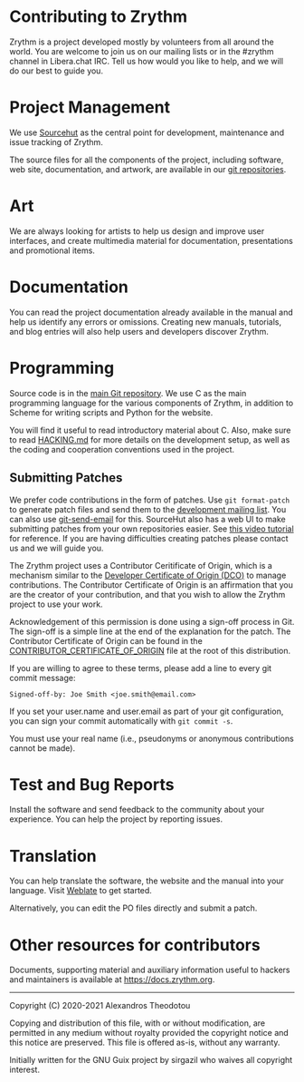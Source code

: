 Contributing to Zrythm
======================

Zrythm is a project developed mostly by volunteers
from all around the world. You are welcome to join
us on our mailing lists or in the #zrythm channel in
Libera.chat IRC. Tell us how would you like to
help, and we will do our best to guide you.

# Project Management
We use [Sourcehut](https://sr.ht/~alextee/zrythm/)
as the central point for development, maintenance and
issue tracking of Zrythm.

The source files for all the components of the
project, including software, web site, documentation,
and artwork, are available in our
[git repositories](https://git.zrythm.org/zrythm).

# Art
We are always looking for artists to help us design
and improve user interfaces, and create multimedia
material for documentation, presentations and
promotional items.

# Documentation
You can read the project documentation already
available in the manual and help us identify any
errors or omissions. Creating new manuals,
tutorials, and blog entries will also help users and
developers discover Zrythm.

# Programming
Source code is in the
[main Git repository](https://git.zrythm.org/zrythm/zrythm/).
We use C as the main programming language for the
various components of Zrythm, in addition to
Scheme for writing scripts and Python for the
website.

You will find it useful to read introductory
material about C. Also, make sure to read
[HACKING.md](HACKING.md) for more details on the
development setup, as well as the coding and
cooperation conventions used in the project.

## Submitting Patches
We prefer code contributions in the form of patches.
Use `git format-patch` to generate patch files and
send them to the
[development mailing list](https://lists.sr.ht/~alextee/zrythm-devel).
You can also use
[git-send-email](https://git-send-email.io/) for this.
SourceHut also has a web UI to make submitting
patches from your own repositories easier. See
[this video tutorial](https://spacepub.space/videos/watch/ad258d23-0ac6-488c-83fc-2bacf578de3a)
for reference.
If you are having difficulties creating patches
please contact us and we will guide you.

The Zrythm project uses a Contributor Ceritificate of
Origin, which is a mechanism similar to the
[Developer Certificate of Origin (DCO)](https://developercertificate.org/) to manage contributions.
The Contributor Certificate of Origin is an
affirmation that you are the creator of your
contribution, and that you wish to allow the Zrythm
project to use your work.

Acknowledgement of this permission is done using a
sign-off process in Git. The sign-off is a simple
line at the end of the explanation for the patch.
The Contributor Certificate of Origin can be found
in the
[CONTRIBUTOR_CERTIFICATE_OF_ORIGIN](CONTRIBUTOR_CERTIFICATE_OF_ORIGIN)
file at the root of this distribution.

If you are willing to agree to these terms, please
add a line to every git commit message:

    Signed-off-by: Joe Smith <joe.smith@email.com>

If you set your user.name and user.email as part of
your git configuration, you can sign your commit
automatically with `git commit -s`.

You must use your real name (i.e., pseudonyms or
anonymous contributions cannot be made).

# Test and Bug Reports
Install the software and send feedback to the
community about your experience. You can help the
project by reporting issues.

# Translation
You can help translate the software, the website
and the manual into your language. Visit
[Weblate](https://hosted.weblate.org/engage/zrythm)
to get started.

Alternatively, you can edit the PO files directly
and submit a patch.

# Other resources for contributors
Documents, supporting material and auxiliary
information useful to hackers and maintainers is
available at <https://docs.zrythm.org>.

----

Copyright (C) 2020-2021 Alexandros Theodotou

Copying and distribution of this file, with or without modification,
are permitted in any medium without royalty provided the copyright
notice and this notice are preserved.  This file is offered as-is,
without any warranty.

Initially written for the GNU Guix project by
sirgazil who waives all copyright interest.
